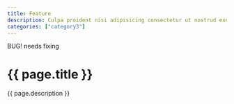 ```yaml
---
title: Feature
description: Culpa proident nisi adipisicing consectetur ut nostrud exercitation do reprehenderit fugiat irure dolore ut irure. Eu consectetur duis est laboris culpa commodo anim ut tempor nulla. Laboris ex et proident exercitation.
categories: ["category3"]
---
```

<!--v1.2.135 pages/includes/feature.md-->
BUG! needs fixing

# {{ page.title }}

{{ page.description }}

